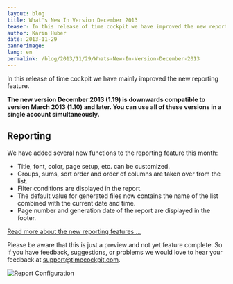 ```yaml
---
layout: blog
title: What's New In Version December 2013
teaser: In this release of time cockpit we have improved the new reporting features.
author: Karin Huber
date: 2013-11-29
bannerimage: 
lang: en
permalink: /blog/2013/11/29/Whats-New-In-Version-December-2013
---
```


<p xmlns="http://www.w3.org/1999/xhtml">In this release of time cockpit we have mainly improved the new reporting feature.</p><p xmlns="http://www.w3.org/1999/xhtml">
  <strong>The new version December 2013 (1.19) is downwards compatible to version March 2013 (1.10) and later. You can use all of these versions in a single account simultaneously.</strong>
</p><h2 xmlns="http://www.w3.org/1999/xhtml">Reporting</h2><p xmlns="http://www.w3.org/1999/xhtml">We have added several new functions to the reporting feature this month:</p><ul xmlns="http://www.w3.org/1999/xhtml">
  <li>Title, font, color, page setup, etc. can be customized.</li>
  <li>Groups, sums, sort order and order of columns are taken over from the list.</li>
  <li>Filter conditions are displayed in the report.</li>
  <li>The default value for generated files now contains the name of the list combined with the current date and time.</li>
  <li>Page number and generation date of the report are displayed in the footer.</li>
</ul><p xmlns="http://www.w3.org/1999/xhtml">
  <a href="http://www.timecockpit.com/blog/2013/11/27/Reporting-Preview-Improvements" title="New Reporting Features in Time Cockpit">Read more about the new reporting features ...</a>
</p><p class="showcase" xmlns="http://www.w3.org/1999/xhtml">Please be aware that this is just a preview and not yet feature complete. So if you have feedback, suggestions, or problems we would love to hear your feedback at <a href="mailto:support@timecockpit.com">support@timecockpit.com</a>.</p><p xmlns="http://www.w3.org/1999/xhtml">
  <img src="{{site.baseurl}}/content/images/blog/2013/11/Reporting/ReporingConfigurationSmall.png" alt="Report Configuration" title="Report Configuration" />
</p>